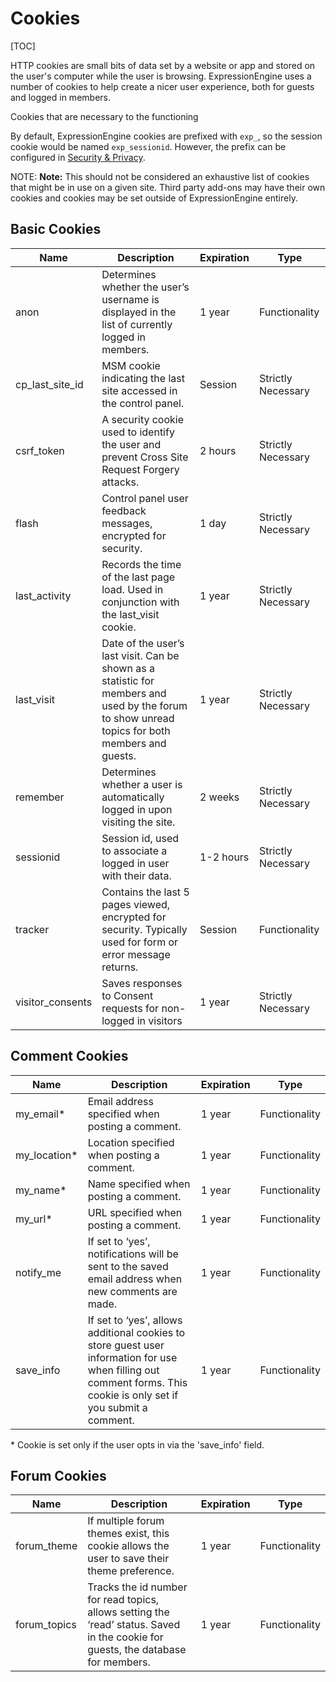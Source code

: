 <!--
    This source file is part of the open source project
    ExpressionEngine User Guide (https://github.com/ExpressionEngine/ExpressionEngine-User-Guide)

    @link      https://expressionengine.com/
    @copyright Copyright (c) 2003-2020, Packet Tide, LLC (https://packettide.com)
    @license   https://expressionengine.com/license Licensed under Apache License, Version 2.0
-->

# Cookies

[TOC]

HTTP cookies are small bits of data set by a website or app and stored on the user's computer while the user is browsing. ExpressionEngine uses a number of cookies to help create a nicer user experience, both for guests and logged in members.

Cookies that are necessary to the functioning

By default, ExpressionEngine cookies are prefixed with `exp_`, so the session cookie would be named `exp_sessionid`. However, the prefix can be configured in [Security & Privacy](control-panel/settings/security-privacy.md).

NOTE: **Note:** This should not be considered an exhaustive list of cookies that might be in use on a given site. Third party add-ons may have their own cookies and cookies may be set outside of ExpressionEngine entirely.

## Basic Cookies

| Name             | Description                                                                                                                                     | Expiration | Type               |
| ---------------- | ----------------------------------------------------------------------------------------------------------------------------------------------- | ---------- | ------------------ |
| anon             | Determines whether the user’s username is displayed in the list of currently logged in members.                                                 | 1 year     | Functionality      |
| cp_last_site_id  | MSM cookie indicating the last site accessed in the control panel.                                                                              | Session    | Strictly Necessary |
| csrf_token       | A security cookie used to identify the user and prevent Cross Site Request Forgery attacks.                                                     | 2 hours    | Strictly Necessary |
| flash            | Control panel user feedback messages, encrypted for security.                                                                                   | 1 day      | Strictly Necessary |
| last_activity    | Records the time of the last page load. Used in conjunction with the last_visit cookie.                                                         | 1 year     | Strictly Necessary |
| last_visit       | Date of the user’s last visit. Can be shown as a statistic for members and used by the forum to show unread topics for both members and guests. | 1 year     | Strictly Necessary |
| remember         | Determines whether a user is automatically logged in upon visiting the site.                                                                    | 2 weeks    | Strictly Necessary |
| sessionid        | Session id, used to associate a logged in user with their data.                                                                                 | 1-2 hours  | Strictly Necessary |
| tracker          | Contains the last 5 pages viewed, encrypted for security. Typically used for form or error message returns.                                     | Session    | Functionality      |
| visitor_consents | Saves responses to Consent requests for non-logged in visitors                                                                                  | 1 year     | Strictly Necessary |

## Comment Cookies

| Name          | Description                                                                                                                                                         | Expiration | Type          |
| ------------- | ------------------------------------------------------------------------------------------------------------------------------------------------------------------- | ---------- | ------------- |
| my_email\*    | Email address specified when posting a comment.                                                                                                                     | 1 year     | Functionality |
| my_location\* | Location specified when posting a comment.                                                                                                                          | 1 year     | Functionality |
| my_name\*     | Name specified when posting a comment.                                                                                                                              | 1 year     | Functionality |
| my_url\*      | URL specified when posting a comment.                                                                                                                               | 1 year     | Functionality |
| notify_me     | If set to ‘yes’, notifications will be sent to the saved email address when new comments are made.                                                                  | 1 year     | Functionality |
| save_info     | If set to ‘yes’, allows additional cookies to store guest user information for use when filling out comment forms. This cookie is only set if you submit a comment. | 1 year     | Functionality |

\* Cookie is set only if the user opts in via the 'save_info' field.

## Forum Cookies

| Name         | Description                                                                                                                       | Expiration | Type          |
| ------------ | --------------------------------------------------------------------------------------------------------------------------------- | ---------- | ------------- |
| forum_theme  | If multiple forum themes exist, this cookie allows the user to save their theme preference.                                       | 1 year     | Functionality |
| forum_topics | Tracks the id number for read topics, allows setting the ‘read’ status. Saved in the cookie for guests, the database for members. | 1 year     | Functionality |
